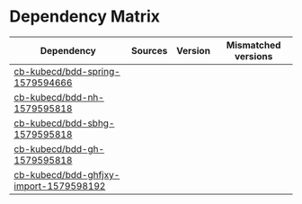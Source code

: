 # Dependency Matrix

Dependency | Sources | Version | Mismatched versions
---------- | ------- | ------- | -------------------
[cb-kubecd/bdd-spring-1579594666](https://github.com/cb-kubecd/bdd-spring-1579594666.git) |  | []() | 
[cb-kubecd/bdd-nh-1579595818](https://github.com/cb-kubecd/bdd-nh-1579595818.git) |  | []() | 
[cb-kubecd/bdd-sbhg-1579595818](https://github.com/cb-kubecd/bdd-sbhg-1579595818.git) |  | []() | 
[cb-kubecd/bdd-gh-1579595818](https://github.com/cb-kubecd/bdd-gh-1579595818.git) |  | []() | 
[cb-kubecd/bdd-ghfjxy-import-1579598192](https://github.com/cb-kubecd/bdd-ghfjxy-import-1579598192.git) |  | []() | 
